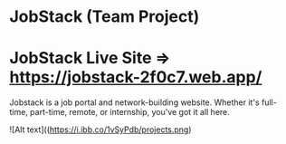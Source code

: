 # JobStack (Team Project)
# JobStack Live Site => https://jobstack-2f0c7.web.app/
Jobstack is a job portal and network-building website. Whether it's full-time, part-time, 
remote, or internship, you've got it all here.


![Alt text]((https://i.ibb.co/1vSyPdb/projects.png)
